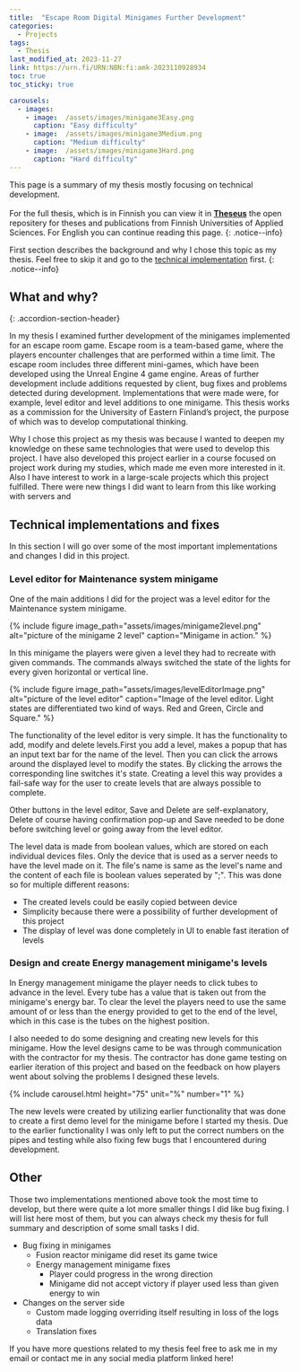 ```yaml
---
title:  "Escape Room Digital Minigames Further Development"
categories: 
  - Projects
tags:
  - Thesis
last_modified_at: 2023-11-27
link: https://urn.fi/URN:NBN:fi:amk-2023110928934
toc: true
toc_sticky: true

carousels:
  - images:
    - image:  /assets/images/minigame3Easy.png
      caption: "Easy difficulty"
    - image:  /assets/images/minigame3Medium.png
      caption: "Medium difficulty"
    - image:  /assets/images/minigame3Hard.png
      caption: "Hard difficulty"
---
```


This page is a summary of my thesis mostly focusing on technical development. <br><br>
For the full thesis, which is in Finnish you can view it in **[Theseus](https://urn.fi/URN:NBN:fi:amk-2023110928934)** the open repositery for theses and publications from Finnish Universities of Applied Sciences. For English you can continue reading this page.
{: .notice--info}

First section describes the background and why I chose this topic as my thesis. Feel free to skip it and go to the [technical implementation](#technical-implementations-and-fixes) first.
{: .notice--info}

## What and why?
{: .accordion-section-header}

  <div class="accordion-section-content">
    <p>
      In my thesis I examined further development of the minigames implemented for an escape room game. Escape room is a team-based game, where the players encounter challenges that are performed within a time limit. The escape room includes three different mini-games, which have been developed using the Unreal Engine 4 game  engine. Areas of further development include additions requested by client, bug fixes and problems detected during development. Implementations that were made were, for example, level editor and level additions to one minigame. This thesis works as a commission for the University of Eastern Finland’s project, the purpose of which was to develop computational thinking.
    </p>
    <p>
      Why I chose this project as my thesis was because I wanted to deepen my knowledge on these same technologies that were used to develop this project. I have also developed this project earlier in a course focused on project work during my studies, which made me even more interested in it. Also I have interest to work in a large-scale projects which this project fulfilled. There were new things I did want to learn from this like working with servers and
    </p>
  </div>

## Technical implementations and fixes

In this section I will go over some of the most important implementations and changes I did in this project.

### Level editor for Maintenance system minigame

One of the main additions I did for the project was a level editor for the Maintenance system minigame.

{% include figure image_path="assets/images/minigame2level.png" alt="picture of the minigame 2 level" caption="Minigame in action." %}

In this minigame the players were given a level they had to recreate with given commands. The commands always switched the state of the lights for every given horizontal or vertical line.

{% include figure image_path="assets/images/levelEditorImage.png" alt="picture of the level editor" caption="Image of the level editor. Light states are differentiated two kind of ways. Red and Green, Circle and Square." %}

The functionality of the level editor is very simple. It has the functionality to add, modify and delete levels.First you add a level, makes a popup that has an input text bar for the name of the level. Then you can click the arrows around the displayed level to modify the states. By clicking the arrows the corresponding line switches it's state. Creating a level this way provides a fail-safe way for the user to create levels that are always possible to complete.

Other buttons in the level editor, Save and Delete are self-explanatory, Delete of course having confirmation pop-up and Save needed to be done before switching level or going away from the level editor.

The level data is made from boolean values, which are stored on each individual devices files. Only the device that is used as a server needs to have the level made on it. The file's name is same as the level's name and the content of each file is boolean values seperated by ";". This was done so for multiple different reasons:
- The created levels could be easily copied between device
- Simplicity because there were a possibility of further development of this project
- The display of level was done completely in UI to enable fast iteration of levels

### Design and create Energy management minigame's levels

In Energy management minigame the player needs to click tubes to advance in the level. Every tube has a value that is taken out from the minigame's energy bar. To clear the level the players need to use the same amount of or less than the energy provided to get to the end of the level, which in this case is the tubes on the highest position.

I also needed to do some designing and creating new levels for this minigame. How the level designs came to be was through communication with the contractor for my thesis. The contractor has done game testing on earlier iteration of this project and based on the feedback on how players went about solving the problems I designed these levels.

{% include carousel.html height="75" unit="%"  number="1" %}

The new levels were created by utilizing earlier functionality that was done to create a first demo level for the minigame before I started my thesis. Due to the earlier functionality I was only left to put the correct numbers on the pipes and testing while also fixing few bugs that I encountered during development.

## Other

Those two implementations mentioned above took the most time to develop, but there were quite a lot more smaller things I did like bug fixing. I will list here most of them, but you can always check my thesis for full summary and description of some small tasks I did.

- Bug fixing in minigames
  - Fusion reactor minigame did reset its game twice
  - Energy management minigame fixes
    - Player could progress in the wrong direction
    - Minigame did not accept victory if player used less than given energy to win
- Changes on the server side
  - Custom made logging overriding itself resulting in loss of the logs data
  - Translation fixes

 If you have more questions related to my thesis feel free to ask me in my email or contact me in any social media platform linked here!